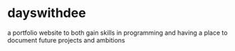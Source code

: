 # dayswithdee
a portfolio website to both gain skills in programming and having a place to document future projects and ambitions
